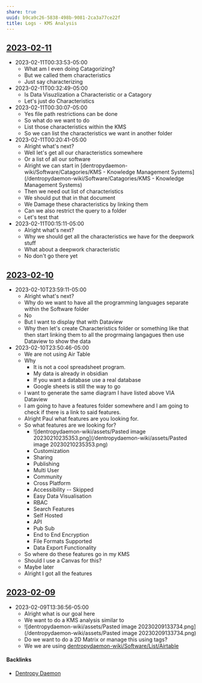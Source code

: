 ```yaml
---
share: true
uuid: b9ca9c26-5838-498b-9081-2ca3a77ce22f
title: Logs - KMS Analysis
---
```

## [2023-02-11](/2023-02-11)

* 2023-02-11T00:33:53-05:00
	* What am I even doing Catagorizing?
	* But we called them characteristics
	* Just say characterizing
* 2023-02-11T00:32:49-05:00
	* Is Data Visuzlization a Characteristic or a Catagory
	* Let's just do Characteristics
* 2023-02-11T00:30:07-05:00
	* Yes file path restrictions can be done
	* So what do we want to do
	* List those characteristics within the KMS
	* So we can list the characteristics we want in another folder
* 2023-02-11T00:20:41-05:00
	* Alright what's next?
	* Well let's get all our characteristics somewhere
	* Or a list of all our software
	* Alright we can start in [dentropydaemon-wiki/Software/Catagories/KMS - Knowledge Management Systems](/dentropydaemon-wiki/Software/Catagories/KMS - Knowledge Management Systems)
	* Then we need out list of characteristics
	* We should put that in that document
	* We Damage these characteristics by linking them
	* Can we also restrict the query to a folder
	* Let's test that
* 2023-02-11T00:15:11-05:00
	* Alright what's next?
	* Why we should get all the characteristics we have for the deepwork stuff
	* What about a deepwork characteristic
	* No don't go there yet
## [2023-02-10](/2023-02-10)

* 2023-02-10T23:59:11-05:00
	* Alright what's next?
	* Why do we want to have all the programming languages separate within the Software folder
	* No
	* But I want to display that with Dataview
	* Why then let's create Characteristics folder or something like that then start linking them to all the progrmaing langagues then use Dataview to show the data
* 2023-02-10T23:50:46-05:00
	* We are not using Air Table
	* Why
		* It is not a cool spreadsheet program.
		* My data is already in obsidian
		* If you want a database use a real database
		* Google sheets is still the way to go
	* I want to generate the same diagram I have listed above VIA Dataview
	* I am going to have a features  folder somewhere and I am going to check if there is a link to said features.
	* Alright Paul what features are you looking for.
	* So what features are we looking for?
		* ![dentropydaemon-wiki/assets/Pasted image 20230210235353.png](/dentropydaemon-wiki/assets/Pasted image 20230210235353.png)
		* Customization
		* Sharing
		* Publishing
		* Multi User
		* Community
		* Cross Platform
		* Accessibility -- Skipped
		* Easy Data Visualisation
		* RBAC
		* Search Features
		* Self Hosted
		* API
		* Pub Sub
		* End to End Encryption
		* File Formats Supported
		* Data Export Functionality
	* So where do these features go in my KMS
	* Should I use a Canvas for this?
	* Maybe later
	* Alright I got all the features

## [2023-02-09](/2023-02-09)

* 2023-02-09T13:36:56-05:00
	* Alright what is our goal here
	* We want to do a KMS analysis similar to
	*  ![dentropydaemon-wiki/assets/Pasted image 20230209133734.png](/dentropydaemon-wiki/assets/Pasted image 20230209133734.png)
	* Do we want to do a 2D Matrix or manage this using tags?
	* We we are using [dentropydaemon-wiki/Software/List/Airtable](/dentropydaemon-wiki/Software/List/Airtable)


#### Backlinks

* [Dentropy Daemon](/15c66694-3dc9-4115-afb8-887a6e52ffea)